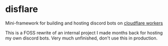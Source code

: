 # disflare

Mini-framework for building and hosting discord bots on [cloudflare workers](https://workers.cloudflare.com)

This is a FOSS rewrite of an internal project I made months back for hosting my own discord bots. Very much unfinished, don't use this in production.